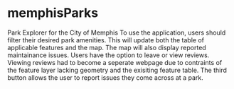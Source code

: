 # memphisParks
 Park Explorer for the City of Memphis
To use the application, users should filter their desired park amenities. This will update both the table of applicable features and the map. The map will also display reported maintainance issues.
Users have the option to leave or view reviews. Viewing reviews had to become a seperate webpage due to contraints of the feature layer lacking geometry and the exisiting feature table.
The third button allows the user to report issues they come across at a park.
